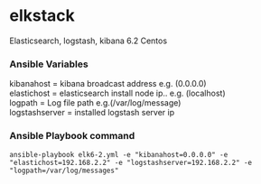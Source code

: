 # elkstack
Elasticsearch, logstash, kibana 6.2 Centos


### Ansible Variables

kibanahost = kibana broadcast address e.g. (0.0.0.0) <br/>
elastichost = elasticsearch install node ip.. e.g. (localhost) <br/>
logpath = Log file path e.g.(/var/log/message) <br/>
logstashserver = installed logstash server ip <br/>

### Ansible Playbook command

```
ansible-playbook elk6-2.yml -e "kibanahost=0.0.0.0" -e "elastichost=192.168.2.2" -e "logstashserver=192.168.2.2" -e "logpath=/var/log/messages"
```
